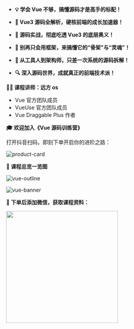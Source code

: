 - **💡 学会 Vue 不够，搞懂源码才是高手的标配！**

- **🚀 Vue3 源码全解析，硬核前端的成长加速器！**

- **🧠 源码实战，彻底吃透 Vue3 的底层奥义！**

- **🦴 别再只会用框架，来搞懂它的“骨架”与“灵魂”！**

- **🧱 从工具人到架构师，只差一次系统的源码拆解！**

- **🔍 深入源码世界，成就真正的前端技术派！**

**👨‍🏫 课程讲师：远方 os**

- Vue 官方团队成员
- VueUse 官方团队成员
- Vue Draggable Plus 作者

**🎓 欢迎加入《Vue 源码训练营》**

打开抖音扫码，即刻下单开启你的进阶之路：

![product-card](https://pub-18696240699f4d72a6461cef5f9df04c.r2.dev/product-card.jpg)

**🧭 课程总览一览图**

![vue-outline](https://pub-18696240699f4d72a6461cef5f9df04c.r2.dev/vue-outline.png)

![vue-banner](https://pub-18696240699f4d72a6461cef5f9df04c.r2.dev/vue-banner.png)

**📱 下单后添加微信，获取课程资料：**

<img width="300" height="300" src="/wechat.png">
